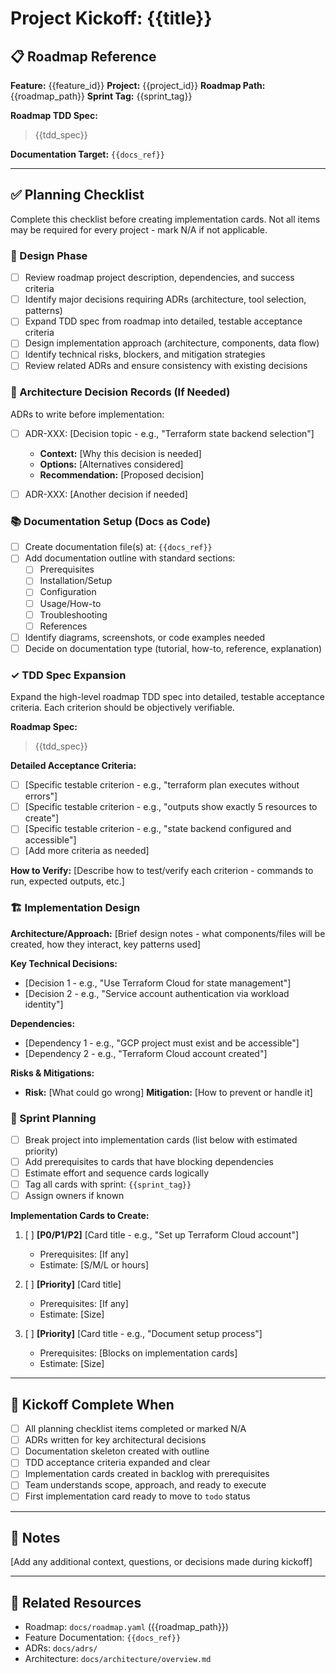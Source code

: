 # Project Kickoff: {{title}}

## 📋 Roadmap Reference

**Feature:** {{feature_id}}
**Project:** {{project_id}}
**Roadmap Path:** {{roadmap_path}}
**Sprint Tag:** {{sprint_tag}}

**Roadmap TDD Spec:**
> {{tdd_spec}}

**Documentation Target:** `{{docs_ref}}`

---

## ✅ Planning Checklist

Complete this checklist before creating implementation cards. Not all items may be required for every project - mark N/A if not applicable.

### 🎯 Design Phase

- [ ] Review roadmap project description, dependencies, and success criteria
- [ ] Identify major decisions requiring ADRs (architecture, tool selection, patterns)
- [ ] Expand TDD spec from roadmap into detailed, testable acceptance criteria
- [ ] Design implementation approach (architecture, components, data flow)
- [ ] Identify technical risks, blockers, and mitigation strategies
- [ ] Review related ADRs and ensure consistency with existing decisions

### 📝 Architecture Decision Records (If Needed)

<!-- Delete this section if no significant architectural decisions required -->

ADRs to write before implementation:

- [ ] ADR-XXX: [Decision topic - e.g., "Terraform state backend selection"]
  - **Context:** [Why this decision is needed]
  - **Options:** [Alternatives considered]
  - **Recommendation:** [Proposed decision]

- [ ] ADR-XXX: [Another decision if needed]

### 📚 Documentation Setup (Docs as Code)

- [ ] Create documentation file(s) at: `{{docs_ref}}`
- [ ] Add documentation outline with standard sections:
  - [ ] Prerequisites
  - [ ] Installation/Setup
  - [ ] Configuration
  - [ ] Usage/How-to
  - [ ] Troubleshooting
  - [ ] References
- [ ] Identify diagrams, screenshots, or code examples needed
- [ ] Decide on documentation type (tutorial, how-to, reference, explanation)

### ✓ TDD Spec Expansion

Expand the high-level roadmap TDD spec into detailed, testable acceptance criteria. Each criterion should be objectively verifiable.

**Roadmap Spec:**
> {{tdd_spec}}

**Detailed Acceptance Criteria:**

- [ ] [Specific testable criterion - e.g., "terraform plan executes without errors"]
- [ ] [Specific testable criterion - e.g., "outputs show exactly 5 resources to create"]
- [ ] [Specific testable criterion - e.g., "state backend configured and accessible"]
- [ ] [Add more criteria as needed]

**How to Verify:**
[Describe how to test/verify each criterion - commands to run, expected outputs, etc.]

### 🏗️ Implementation Design

**Architecture/Approach:**
[Brief design notes - what components/files will be created, how they interact, key patterns used]

**Key Technical Decisions:**
- [Decision 1 - e.g., "Use Terraform Cloud for state management"]
- [Decision 2 - e.g., "Service account authentication via workload identity"]

**Dependencies:**
- [Dependency 1 - e.g., "GCP project must exist and be accessible"]
- [Dependency 2 - e.g., "Terraform Cloud account created"]

**Risks & Mitigations:**
- **Risk:** [What could go wrong]
  **Mitigation:** [How to prevent or handle it]

### 🎯 Sprint Planning

- [ ] Break project into implementation cards (list below with estimated priority)
- [ ] Add prerequisites to cards that have blocking dependencies
- [ ] Estimate effort and sequence cards logically
- [ ] Tag all cards with sprint: `{{sprint_tag}}`
- [ ] Assign owners if known

**Implementation Cards to Create:**

1. [ ] **[P0/P1/P2]** [Card title - e.g., "Set up Terraform Cloud account"]
   - Prerequisites: [If any]
   - Estimate: [S/M/L or hours]

2. [ ] **[Priority]** [Card title]
   - Prerequisites: [If any]
   - Estimate: [Size]

3. [ ] **[Priority]** [Card title - e.g., "Document setup process"]
   - Prerequisites: [Blocks on implementation cards]
   - Estimate: [Size]

---

## 🎉 Kickoff Complete When

- [ ] All planning checklist items completed or marked N/A
- [ ] ADRs written for key architectural decisions
- [ ] Documentation skeleton created with outline
- [ ] TDD acceptance criteria expanded and clear
- [ ] Implementation cards created in backlog with prerequisites
- [ ] Team understands scope, approach, and ready to execute
- [ ] First implementation card ready to move to `todo` status

---

## 📝 Notes

[Add any additional context, questions, or decisions made during kickoff]

---

## 🔗 Related Resources

- Roadmap: `docs/roadmap.yaml` ({{roadmap_path}})
- Feature Documentation: `{{docs_ref}}`
- ADRs: `docs/adrs/`
- Architecture: `docs/architecture/overview.md`

